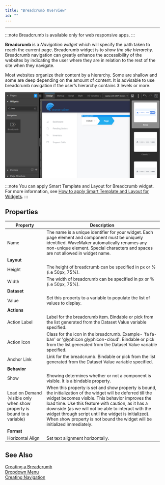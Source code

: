 ```yaml
---
title: "Breadcrumb Overview"
id: ""
---
```

---

:::note
Breadcrumb is available only for web responsive apps.
:::

**Breadcrumb** is a _Navigation widget_ which will specify the path taken to reach the current page. Breadcrumb widget is to _show the site hierarchy_. Breadcrumb navigation can greatly enhance the accessibility of the websites by indicating the user where they are in relation to the rest of the site when they navigate.

Most websites organize their content by a hierarchy. Some are shallow and some are deep depending on the amount of content. It is advisable to use breadcrumb navigation if the user’s hierarchy contains 3 levels or more.

[![](/learn/assets/bc_run2.png)](/learn/assets/bc_run2.png)

:::note
You can apply Smart Template and Layout for Breadcrumb widget. For more information, see [How to apply Smart Template and Layout for Widgets](/learn/how-tos/widget-template-layout).
:::

## Properties

| **Property** | **Description** |
| --- | --- |
| Name | The name is a unique identifier for your widget. Each page element and component must be uniquely identified. WaveMaker automatically renames any non-unique element. Special characters and spaces are not allowed in widget name. |
| **Layout** |
| Height | The height of breadcrumb can be specified in px or % (i.e 50px, 75%). |
| Width | The width of breadcrumb can be specified in px or % (i.e 50px, 75%). |
| **Dataset** |
| Value | Set this property to a variable to populate the list of values to display. |
| **Actions** |
| Action Label | Label for the breadcrumb item. Bindable or pick from the list generated from the Dataset Value variable specified. |
| Action Icon | Class for the icon in the breadcrumb. Example- 'fa fa-ban' or 'glyphicon glyphicon-cloud'. Bindable or pick from the list generated from the Dataset Value variable specified. |
| Anchor Link | Link for the breadcrumb. Bindable or pick from the list generated from the Dataset Value variable specified. |
| **Behavior** |
| Show | Showing determines whether or not a component is visible. It is a bindable property. |
| Load on Demand (visible only when show property is bound to a variable) | When this property is set and show property is bound, the initialization of the widget will be deferred till the widget becomes visible. This behavior improves the load time. Use this feature with caution, as it has a downside (as we will not be able to interact with the widget through script until the widget is initialized). When show property is not bound the widget will be initialized immediately. |
| **Format** |
| Horizontal Align | Set text alignment horizontally. |

## See Also

[Creating a Breadcrumb](/learn/app-development/widgets/navigation/breadcrumb-use-cases/)  
[Dropdown Menu](/learn/app-development/widgets/navigation/dropdown-menu/)  
[Creating Navigation](/learn/app-development/widgets/navigation/nav-basic-usage)  

